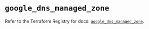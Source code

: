 # `google_dns_managed_zone`

Refer to the Terraform Registry for docs: [`google_dns_managed_zone`](https://registry.terraform.io/providers/hashicorp/google/6.48.0/docs/resources/dns_managed_zone).

